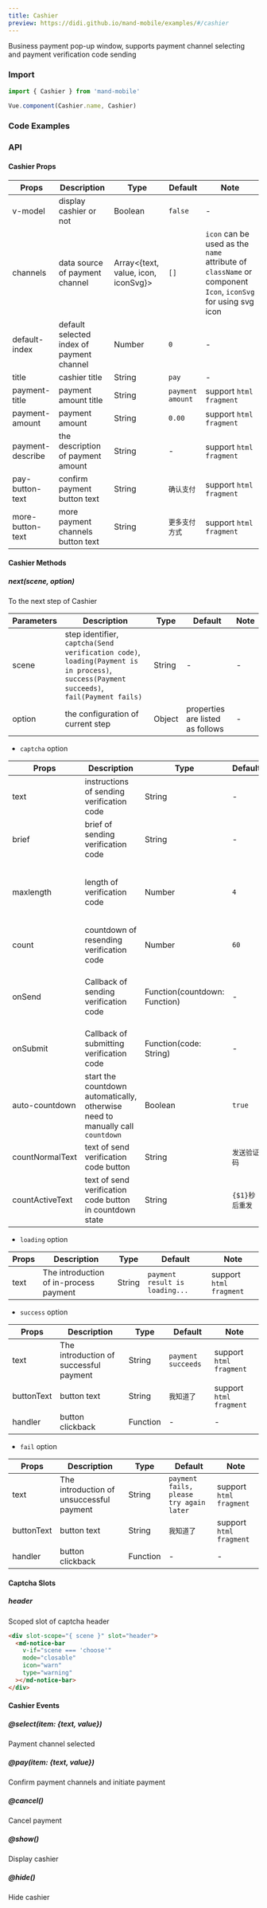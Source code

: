 ```yaml
---
title: Cashier
preview: https://didi.github.io/mand-mobile/examples/#/cashier
---
```


Business payment pop-up window, supports payment channel selecting and payment verification code sending

### Import

```javascript
import { Cashier } from 'mand-mobile'

Vue.component(Cashier.name, Cashier)
```

### Code Examples
<!-- DEMO -->

### API

#### Cashier Props
|Props | Description | Type | Default | Note|
|----|-----|------|------|------|
|v-model| display cashier or not|Boolean|`false`|-|
|channels|data source of payment channel |Array<{text, value, icon, iconSvg}>|`[]`|`icon` can be used as the `name` attribute of `className` or component `Icon`, `iconSvg` for using svg icon|
|default-index|default selected index of payment channel |Number|`0`|-|
|title|cashier title|String|`pay	`|-|
|payment-title|payment amount title|String|`payment amount`|support `html fragment`|
|payment-amount|payment amount|String|`0.00`|support `html fragment`|
|payment-describe|the description of payment amount |String|-|support `html fragment`|
|pay-button-text|confirm payment button text|String|`确认支付`|support `html fragment`|
|more-button-text|more payment channels button text|String|`更多支付方式`|support `html fragment`|


#### Cashier Methods

##### next(scene, option)
To the next step of Cashier

|Parameters | Description | Type | Default| Note|
|-----|-----|-----|-----|-----|
| scene | step identifier, `captcha(Send verification code)`, `loading(Payment is in process)`, `success(Payment succeeds)`, `fail(Payment fails)` | String |-|-|
| option | the configuration of current step | Object |properties are listed as follows|-|

* `captcha` option

|Props | Description | Type | Default | Note|
|----|-----|------|------|------|
|text|instructions of sending verification code | String |-| - |
|brief| brief of sending verification code | String |-| - |
|maxlength|length of verification code | Number  |`4`|`-1` means no restriction of the input length|
|count|countdown of resending verification code | Number  |`60`|`0` means no resending display |
|onSend|Callback of sending verification code| Function(countdown: Function) |-|`countdown` is the function of starting counting down|
|onSubmit|Callback of submitting verification code | Function(code: String) |-|`code` is the verification code|
|auto-countdown|start the countdown automatically, otherwise need to manually call `countdown`|Boolean|`true`|-|
|countNormalText|text of send verification code button |String| `发送验证码` |-|
|countActiveText|text of send verification code button in countdown state|String| `{$1}秒后重发`|-|

* `loading` option

|Props | Description | Type | Default | Note|
|----|-----|------|------|------|
|text|The introduction of in-process payment | String |`payment result is loading...`|support `html fragment`|

* `success` option

|Props | Description | Type | Default | Note|
|----|-----|------|------|------|
|text|The introduction of successful payment | String |`payment succeeds`|support `html fragment`|
|buttonText| button text | String |`我知道了`|support `html fragment`|
|handler| button clickback | Function | - | - |


* `fail` option

|Props | Description | Type | Default | Note|
|----|-----|------|------|------|
|text|The introduction of unsuccessful payment | String |`payment fails, please try again later`|support `html fragment`|
|buttonText| button text | String |`我知道了`|support `html fragment`|
|handler| button clickback | Function | - | - |

#### Captcha Slots

##### header
Scoped slot of captcha header

```html
<div slot-scope="{ scene }" slot="header">
  <md-notice-bar
    v-if="scene === 'choose'"
    mode="closable"
    icon="warn"
    type="warning"
  ></md-notice-bar>
</div>
```

#### Cashier Events

##### @select(item: {text, value})
Payment channel selected

##### @pay(item: {text, value})
Confirm payment channels and initiate payment

##### @cancel()
Cancel payment

##### @show()
Display cashier

##### @hide()
Hide cashier
